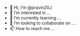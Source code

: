 - 👋 Hi, I’m @pravin20J
- 👀 I’m interested in ...
- 🌱 I’m currently learning ...
- 💞️ I’m looking to collaborate on ...
- 📫 How to reach me ...

<!---
pravin20J/pravin20J is a ✨ special ✨ repository because its `README.md` (this file) appears on your GitHub profile.
You can click the Preview link to take a look at your changes.
--->
